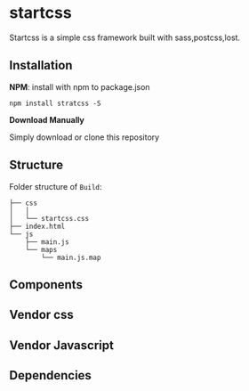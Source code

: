 # startcss

Startcss is a simple css framework built with sass,postcss,lost.

## Installation

**NPM**: install with npm to package.json

`npm install stratcss -S`

**Download Manually**

Simply download or clone this repository

## Structure

Folder structure of `Build`:

```
├── css
│   │
│   └── startcss.css
├── index.html
└── js
    ├── main.js
    └── maps
        └── main.js.map
```

## Components

## Vendor css

## Vendor Javascript

## Dependencies
